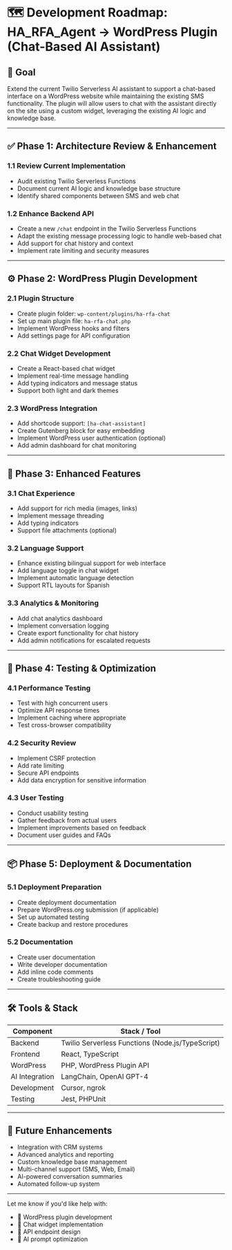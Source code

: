 # 🗺️ Development Roadmap: HA_RFA_Agent → WordPress Plugin (Chat-Based AI Assistant)

## 🎯 Goal

Extend the current Twilio Serverless AI assistant to support a chat-based interface on a WordPress website while maintaining the existing SMS functionality. The plugin will allow users to chat with the assistant directly on the site using a custom widget, leveraging the existing AI logic and knowledge base.

---

## ✅ Phase 1: Architecture Review & Enhancement

### 1.1 Review Current Implementation
- Audit existing Twilio Serverless Functions
- Document current AI logic and knowledge base structure
- Identify shared components between SMS and web chat

### 1.2 Enhance Backend API
- Create a new `/chat` endpoint in the Twilio Serverless Functions
- Adapt the existing message processing logic to handle web-based chat
- Add support for chat history and context
- Implement rate limiting and security measures

---

## ⚙️ Phase 2: WordPress Plugin Development

### 2.1 Plugin Structure
- Create plugin folder: `wp-content/plugins/ha-rfa-chat`
- Set up main plugin file: `ha-rfa-chat.php`
- Implement WordPress hooks and filters
- Add settings page for API configuration

### 2.2 Chat Widget Development
- Create a React-based chat widget
- Implement real-time message handling
- Add typing indicators and message status
- Support both light and dark themes

### 2.3 WordPress Integration
- Add shortcode support: `[ha-chat-assistant]`
- Create Gutenberg block for easy embedding
- Implement WordPress user authentication (optional)
- Add admin dashboard for chat monitoring

---

## 💬 Phase 3: Enhanced Features

### 3.1 Chat Experience
- Add support for rich media (images, links)
- Implement message threading
- Add typing indicators
- Support file attachments (optional)

### 3.2 Language Support
- Enhance existing bilingual support for web interface
- Add language toggle in chat widget
- Implement automatic language detection
- Support RTL layouts for Spanish

### 3.3 Analytics & Monitoring
- Add chat analytics dashboard
- Implement conversation logging
- Create export functionality for chat history
- Add admin notifications for escalated requests

---

## 🔁 Phase 4: Testing & Optimization

### 4.1 Performance Testing
- Test with high concurrent users
- Optimize API response times
- Implement caching where appropriate
- Test cross-browser compatibility

### 4.2 Security Review
- Implement CSRF protection
- Add rate limiting
- Secure API endpoints
- Add data encryption for sensitive information

### 4.3 User Testing
- Conduct usability testing
- Gather feedback from actual users
- Implement improvements based on feedback
- Document user guides and FAQs

---

## 📦 Phase 5: Deployment & Documentation

### 5.1 Deployment Preparation
- Create deployment documentation
- Prepare WordPress.org submission (if applicable)
- Set up automated testing
- Create backup and restore procedures

### 5.2 Documentation
- Create user documentation
- Write developer documentation
- Add inline code comments
- Create troubleshooting guide

---

## 🛠️ Tools & Stack

| Component | Stack / Tool |
|-----------|-------------|
| Backend | Twilio Serverless Functions (Node.js/TypeScript) |
| Frontend | React, TypeScript |
| WordPress | PHP, WordPress Plugin API |
| AI Integration | LangChain, OpenAI GPT-4 |
| Development | Cursor, ngrok |
| Testing | Jest, PHPUnit |

---

## 📘 Future Enhancements
- Integration with CRM systems
- Advanced analytics and reporting
- Custom knowledge base management
- Multi-channel support (SMS, Web, Email)
- AI-powered conversation summaries
- Automated follow-up system

---

Let me know if you'd like help with:
- 🔧 WordPress plugin development
- 💬 Chat widget implementation
- 📡 API endpoint design
- 🧠 AI prompt optimization